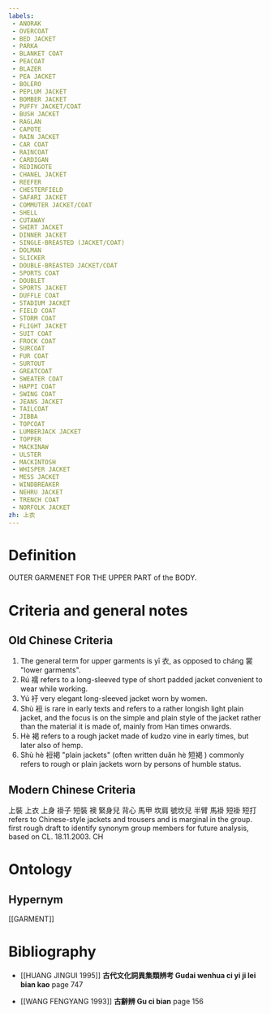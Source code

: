 ```yaml
---
labels: 
 - ANORAK
 - OVERCOAT
 - BED JACKET
 - PARKA
 - BLANKET COAT
 - PEACOAT
 - BLAZER
 - PEA JACKET
 - BOLERO
 - PEPLUM JACKET
 - BOMBER JACKET
 - PUFFY JACKET/COAT
 - BUSH JACKET
 - RAGLAN
 - CAPOTE
 - RAIN JACKET
 - CAR COAT
 - RAINCOAT
 - CARDIGAN
 - REDINGOTE
 - CHANEL JACKET
 - REEFER
 - CHESTERFIELD
 - SAFARI JACKET
 - COMMUTER JACKET/COAT
 - SHELL
 - CUTAWAY
 - SHIRT JACKET
 - DINNER JACKET
 - SINGLE-BREASTED (JACKET/COAT)
 - DOLMAN
 - SLICKER
 - DOUBLE-BREASTED JACKET/COAT
 - SPORTS COAT
 - DOUBLET
 - SPORTS JACKET
 - DUFFLE COAT
 - STADIUM JACKET
 - FIELD COAT
 - STORM COAT
 - FLIGHT JACKET
 - SUIT COAT
 - FROCK COAT
 - SURCOAT
 - FUR COAT
 - SURTOUT
 - GREATCOAT
 - SWEATER COAT
 - HAPPI COAT
 - SWING COAT
 - JEANS JACKET
 - TAILCOAT
 - JIBBA
 - TOPCOAT
 - LUMBERJACK JACKET
 - TOPPER
 - MACKINAW
 - ULSTER
 - MACKINTOSH
 - WHISPER JACKET
 - MESS JACKET
 - WINDBREAKER
 - NEHRU JACKET
 - TRENCH COAT
 - NORFOLK JACKET
zh: 上衣
---
```


# Definition
OUTER GARMENET FOR THE UPPER PART of the BODY.
# Criteria and general notes
## Old Chinese Criteria
1. The general term for upper garments is yī 衣, as opposed to cháng 裳 "lower garments".
2. Rú 襦 refers to a long-sleeved type of short padded jacket convenient to wear while working.
3. Yú 衧 very elegant long-sleeved jacket worn by women.
4. Shù 裋 is rare in early texts and refers to a rather longish light plain jacket, and the focus is on the simple and plain style of the jacket rather than the material it is made of, mainly from Han times onwards.
5. Hè 褐 refers to a rough jacket made of kudzo vine in early times, but later also of hemp.
6. Shù hè 裋褐 "plain jackets" (often written duǎn hè 短褐 ) commonly refers to rough or plain jackets worn by persons of humble status.
## Modern Chinese Criteria
上裝
上衣
上身
褂子
短裝
襖
緊身兒
背心
馬甲
坎肩
號坎兒
半臂
馬褂
短褂
短打 refers to Chinese-style jackets and trousers and is marginal in the group.
first rough draft to identify synonym group members for future analysis, based on CL. 18.11.2003. CH
# Ontology

## Hypernym
[[GARMENT]]
# Bibliography
- [[HUANG JINGUI 1995]]
**古代文化詞異集類辨考 Gudai wenhua ci yi ji lei bian kao** page 747

- [[WANG FENGYANG 1993]]
**古辭辨 Gu ci bian** page 156
